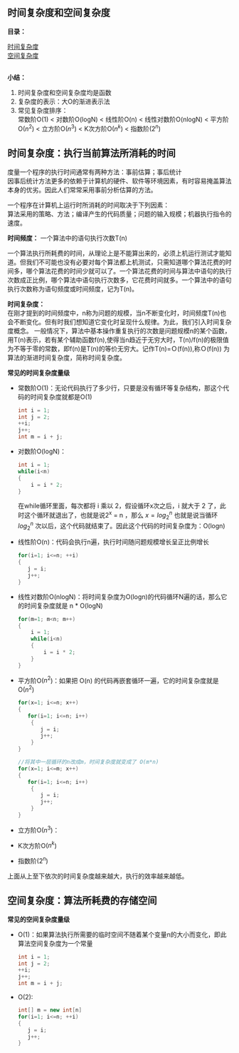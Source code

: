 ## 时间复杂度和空间复杂度

**目录：**  

[时间复杂度](##时间复杂度：执行当前算法所消耗的时间)  
[空间复杂度](##空间复杂度：算法所耗费的存储空间)

##
**小结：**  
1. 时间复杂度和空间复杂度均是函数
2. 复杂度的表示：大O的渐进表示法
3. 常见复杂度排序：  
   常数阶O(1) < 对数阶O(logN) < 线性阶O(n) < 线性对数阶O(nlogN) < 平方阶O($n^2$) < 立方阶O($n^3$) < K次方阶O($n^k$) < 指数阶($2^n$)
##

## 时间复杂度：执行当前算法所消耗的时间

度量一个程序的执行时间通常有两种方法：事前估算；事后统计  
因事后统计方法更多的依赖于计算机的硬件、软件等环境因素，有时容易掩盖算法本身的优劣。因此人们常常采用事前分析估算的方法。

一个程序在计算机上运行时所消耗的时间取决于下列因素：  
算法采用的策略、方法；编译产生的代码质量；问题的输入规模；机器执行指令的速度。    

**时间频度：** 一个算法中的语句执行次数T(n)    

一个算法执行所耗费的时间，从理论上是不能算出来的，必须上机运行测试才能知道。但我们不可能也没有必要对每个算法都上机测试，只需知道哪个算法花费的时间多，哪个算法花费的时间少就可以了。一个算法花费的时间与算法中语句的执行次数成正比例，哪个算法中语句执行次数多，它花费时间就多。一个算法中的语句执行次数称为语句频度或时间频度，记为T(n)。

**时间复杂度：**  
在刚才提到的时间频度中，n称为问题的规模，当n不断变化时，时间频度T(n)也会不断变化。但有时我们想知道它变化时呈现什么规律。为此，我们引入时间复杂度概念。 一般情况下，算法中基本操作重复执行的次数是问题规模n的某个函数，用T(n)表示，若有某个辅助函数f(n),使得当n趋近于无穷大时，T(n)/f(n)的极限值为不等于零的常数，即f(n)是T(n)的等价无穷大。记作T(n)=Ｏ(f(n)),称Ｏ(f(n)) 为算法的渐进时间复杂度，简称时间复杂度。

**常见的时间复杂度量级**  
- 常数阶O(1)：无论代码执行了多少行，只要是没有循环等复杂结构，那这个代码的时间复杂度就都是O(1)
  ```c++
  int i = 1;
  int j = 2;
  ++i;
  j++;
  int m = i + j;
  ```
- 对数阶O(logN)：
  ```c++
  int i = 1;
  while(i<n)
  {
      i = i * 2;
  }

  ```
  在while循环里面，每次都将 i 乘以 2，假设循环x次之后，i 就大于 2 了，此时这个循环就退出了，也就是说2<sup>x</sup> = n ，那么 $x = log_2^n$
  也就是说当循环 $log_2^n$ 次以后，这个代码就结束了。因此这个代码的时间复杂度为：O(logn)
- 线性阶O(n)：代码会执行n遍，执行时间随问题规模增长呈正比例增长
  ```c++
  for(i=1; i<=n; ++i)
  {
     j = i;
     j++;
  }
  ```

- 线性对数阶O(nlogN)：将时间复杂度为O(logn)的代码循环N遍的话，那么它的时间复杂度就是 n * O(logN)
  ```c++
  for(m=1; m<n; m++)
  {
      i = 1;
      while(i<n)
      {
          i = i * 2;
      }
  }
  ```

- 平方阶O($n^2$)：如果把 O(n) 的代码再嵌套循环一遍，它的时间复杂度就是 O($n^2$)
  ```c++
  for(x=1; i<=n; x++)
  {
     for(i=1; i<=n; i++)
      {
         j = i;
         j++;
      }
  }
  ```
  ```c++
  //将其中一层循环的n改成m，时间复杂度就变成了 O(m*n)
  for(x=1; i<=m; x++)
  {
     for(i=1; i<=n; i++)
      {
         j = i;
         j++;
      }
  }
  ```
- 立方阶O($n^3$)：  
- K次方阶O($n^k$)  
- 指数阶($2^n$)  

上面从上至下依次的时间复杂度越来越大，执行的效率越来越低。

## 空间复杂度：算法所耗费的存储空间

**常见的空间复杂度量级** 
- O(1)：如果算法执行所需要的临时空间不随着某个变量n的大小而变化，即此算法空间复杂度为一个常量
  ```c++
  int i = 1;
  int j = 2;
  ++i;
  j++;
  int m = i + j;
  ```

- O(2):
  ```c++
  int[] m = new int[n]
  for(i=1; i<=n; ++i)
  {
     j = i;
     j++;
  }
  ```

